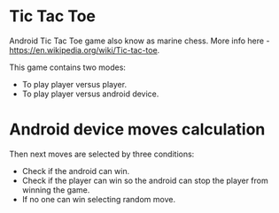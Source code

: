 # Tic Tac Toe
Android Tic Tac Toe game also know as marine chess.
More info here - https://en.wikipedia.org/wiki/Tic-tac-toe.

This game contains two modes: 
  - To play player versus player.
  - To play player versus android device.

# Android device moves calculation
Then next moves are selected by three conditions:
  - Check if the android can win.
  - Check if the player can win so the android can stop the player from winning the game.
  - If no one can win selecting random move.

